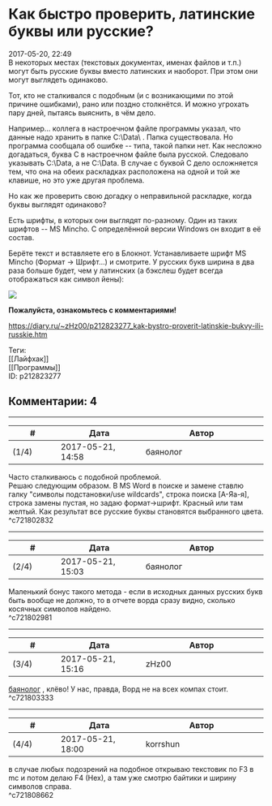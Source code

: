 Как быстро проверить, латинские буквы или русские?
==================================================

  
2017-05-20, 22:49  
 В некоторых местах (текстовых документах, именах файлов и т.п.) могут быть русские буквы вместо латинских и наоборот. При этом они могут выглядеть одинаково.   
   
 Тот, кто не сталкивался с подобным (и с возникающими по этой причине ошибками), рано или поздно столкнётся. И можно угрохать пару дней, пытаясь выяснить, в чём дело.   
   
 Например... коллега в настроечном файле программы указал, что данные надо хранить в папке С:\Data\ . Папка существовала. Но программа сообщала об ошибке -- типа, такой папки нет. Как несложно догадаться, буква С в настроечном файле была русской. Следовало указывать C:\Data\, а не С:\Data\.  В случае с буквой С дело осложняется тем, что она на обеих раскладках расположена на одной и той же клавише, но это уже другая проблема.    
   
 Но как же проверить свою догадку о неправильной раскладке, когда буквы выглядят одинаково?   
   
 Есть шрифты, в которых они выглядят по-разному. Один из таких шрифтов -- MS Mincho. С определённой версии Windows он входит в её состав.   
   
 Берёте текст и вставляете его в Блокнот. Устанавливаете шрифт MS Mincho (Формат → Шрифт...) и смотрите. У русских букв ширина в два раза больше будет, чем у латинских (а бэкслеш будет всегда отображаться как символ йены):   
   
  ![](http://i.imgur.com/IViVAQE.png)    
   
   **Пожалуйста, ознакомьтесь с комментариями!**     
  
<https://diary.ru/~zHz00/p212823277_kak-bystro-proverit-latinskie-bukvy-ili-russkie.htm>  
  
Теги:  
[[Лайфхак]]  
[[Программы]]  
ID: p212823277  


Комментарии: 4
--------------

  


---



|         #         |              Дата              |                     Автор                     |           ID           |
| --- | --- | --- | --- |
| (1/4) | 2017-05-21, 14:58 | баянолог | c721802832 |

  
 Часто сталкиваюсь с подобной проблемой.   
 Решаю следующим образом. В MS Word в поиске и замене ставлю галку "символы подстановки/use wildcards", строка поиска [А-Яа-я], строка замены пустая, но задаю формат->шрифт. Красный или там желтый. Как результат все русские буквы становятся выбранного цвета.   
 ^c721802832

---



|         #         |              Дата              |                     Автор                     |           ID           |
| --- | --- | --- | --- |
| (2/4) | 2017-05-21, 15:03 | баянолог | c721802981 |

  
 Маленький бонус такого метода - если в исходных данных русских букв быть вообще не должно, то в отчете ворда сразу видно, сколько косячных символов найдено.   
 ^c721802981

---



|         #         |              Дата              |                     Автор                     |           ID           |
| --- | --- | --- | --- |
| (3/4) | 2017-05-21, 15:16 | zHz00 | c721803333 |

  
  [баянолог](http://x509.diary.ru "Розенкрейцлянд. Розенкрейцвилль. Розенкрейцштрассе.")  , клёво! У нас, правда, Ворд не на всех компах стоит.   
 ^c721803333

---



|         #         |              Дата              |                     Автор                     |           ID           |
| --- | --- | --- | --- |
| (4/4) | 2017-05-21, 18:00 | korrshun | c721808662 |

  
 в случае любых подозрений на подобное открываю текстовик по F3 в mc и потом делаю F4 (Hex), а там уже смотрю байтики и ширину символов справа.   
 ^c721808662